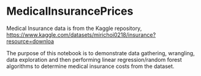 # MedicalInsurancePrices

Medical Insurance data is from the Kaggle repository, https://www.kaggle.com/datasets/mirichoi0218/insurance?resource=downloa 

The purpose of this notebook is to demonstrate data gathering, wrangling, data exploration and then performing linear regression/random forest algorithms to determine medical insurance costs from the dataset.


